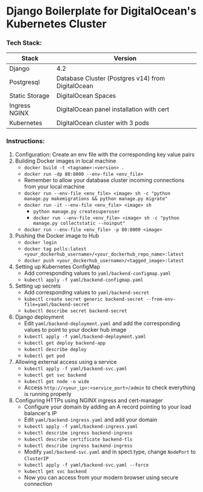 # Django Boilerplate for DigitalOcean's Kubernetes Cluster

### Tech Stack:
Stack           | Version
--------------- | -------------
Django          | 4.2
Postgresql      | Database Cluster (Postgres v14) from DigitalOcean
Static Storage  | DigitalOcean Spaces
Ingress NGINX   | DigitalOcean panel installation with cert
Kubernetes      | DigitalOcean cluster with 3 pods



### Instructions:
1. Configuration: Create an env file with the corresponding key value pairs
2. Building Docker images in local machine
    - `docker build -t <tagname>:<version> .`
    - `docker run -dp 80:8000 --env-file <env_file>`
    - Remember to allow your database cluster incoming connections from your local machine
    - `docker run --env-file <env_file> <image> sh -c "python manage.py makemigrations && python manage.py migrate"`
    - `docker run -it --env-file <env_file> <image> sh`
        - `python manage.py createsuperuser`
        - `docker run --env-file <env_file> <image> sh -c "python manage.py collectstatic --noinput"`
    - `docker run --env-file <env_file> -p 80:8000 <image>`
3. Pushing the Docker image to Hub
    - `docker login`
    - `docker tag polls:latest <your_dockerhub_username>/<your_dockerhub_repo_name>:latest`
    - `docker push <your_dockerhub_username>/<tagged_image>:latest`
4. Setting up Kubernetes ConfigMap
    - Add corresponding values to `yaml/backend-configmap.yaml`
    - `kubectl apply -f yaml/backend-configmap.yaml`
5. Setting up secrets
    - Add corresponding values to `yaml/backend-secret`
    - `kubectl create secret generic backend-secret --from-env-file=yaml/backend-secret`
    - `kubectl describe secret backend-secret`
6. Django deployment
    - Edit `yaml/backend-deployment.yaml` and add the corresponding values to point to your docker hub image
    - `kubectl apply -f yaml/backend-deployment.yaml`
    - `kubectl get deploy backend-app`
    - `kubectl describe deploy`
    - `kubectl get pod`
7. Allowing external access using a service
    - `kubectl apply -f yaml/backend-svc.yaml`
    - `kubectl get svc backend`
    - `kubectl get node -o wide`
    - Access `http://<your_ip>:<service_port>/admin` to check everything is running properly
8. Configuring HTTPs using NGINX ingress and cert-manager
    - Configure your domain by adding an A record pointing to your load balancer's IP
    - Edit `yaml/backend-ingress.yaml` and add your domain
    - `kubectl apply -f yaml/backend-ingress.yaml`
    - `kubectl describe ingress backend-ingress`
    - `kubectl describe certificate backend-tls`
    - `kubectl describe ingress backend-ingress`
    - Modify `yaml/backend-svc.yaml` and in spect.type, change `NodePort` to `ClusterIP`
    - `kubectl apply -f yaml/backend-svc.yaml --force`
    - `kubectl get svc backend`
    - Now you can access from your modern browser using secure connection
